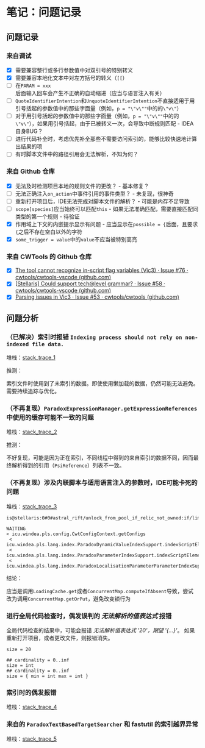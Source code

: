 # 笔记：问题记录

## 问题记录

### 来自调试

- [X] 需要兼容整行或多行参数值中对双引号的特别转义
- [X] 需要兼容本地化文本中对左方括号的转义（`[[`）
- [ ] 在`PARAM = xxx`后面输入回车会产生不正确的自动缩进（应当与语言注入有关）
- [ ] `QuoteIdentifierIntention`和`UnquoteIdentifierIntention`不直接适用于用引号括起的参数值中的那些字面量（例如，`p = "\"v\""`中的的`\"v\"`）
- [ ] 对于用引号括起的参数值中的那些字面量（例如，`p = "\"v\""`中的的`\"v\"`），如果用引号括起，由于已被转义一次，会导致中断规则匹配 - IDEA自身BUG？
- [ ] 进行代码补全时，考虑优先补全那些不需要访问索引的，能够比较快速地计算出结果的项
- [ ] 有时脚本文件中的路径引用会无法解析，不知为何？

### 来自 Github 仓库

- [X] 无法及时检测项目本地的规则文件的更改？ - 基本修复？
- [ ] 无法正确注入`on_action`中事件引用的事件类型？ - 未复现，很神奇
- [ ] 重新打开项目后，IDE无法完成对脚本文件的解析？ - 可能是内存不足导致
- [ ] `scope[species]`应当始终可以匹配`this` - 如果无法准确匹配，需要直接匹配同类型的第一个规则 - 待验证
- [X] 作用域上下文的内嵌提示显示有问题 - 应当显示在`possible = {`后面，且要求`{`之后不存在空白以外的字符
- [X] `some_trigger = value`中的`value`不应当被特别高亮

### 来自 CWTools 的 Github 仓库

- [X] [The tool cannot recognize in-script flag variables (Vic3) · Issue #76 · cwtools/cwtools-vscode (github.com)](https://github.com/cwtools/cwtools-vscode/issues/76)
- [X] [[Stellaris\] Could support tech@level grammar? · Issue #58 · cwtools/cwtools-vscode (github.com)](https://github.com/cwtools/cwtools-vscode/issues/58)
- [X] [Parsing issues in Vic3 · Issue #53 · cwtools/cwtools (github.com)](https://github.com/cwtools/cwtools/issues/53)

## 问题分析

### （已解决）索引时报错 `Indexing process should not rely on non-indexed file data.`

堆栈：[stack_trace_1](assets/stack_trace_1.txt)

推测：

索引文件时使用到了未索引的数据。即使使用懒加载的数据，仍然可能无法避免。需要持续追踪与优化。

### （不再复现）`ParadoxExpressionManager.getExpressionReferences` 中使用的缓存可能不一致的问题

堆栈：[stack_trace_2](assets/stack_trace_2.txt)

推测：

不好复现，可能是因为正在索引，不同线程中得到的来自索引的数据不同，因而最终解析得到的引用（`PsiReference`）列表不一致。

### （不再复现）涉及内联脚本与适用语言注入的参数时，IDE可能卡死的问题

堆栈：[stack_trace_3](assets/stack_trace_3.txt)

```
is@stellaris:0#0#astral_rift/unlock_from_pool_if_relic_not_owned:if/limit/prev/NOT

WAITING
< icu.windea.pls.config.CwtConfigContext.getConfigs
 < icu.windea.pls.lang.index.ParadoxDynamicValueIndexSupport.indexScriptElement
 < icu.windea.pls.lang.index.ParadoxParameterIndexSupport.indexScriptElement
 < icu.windea.pls.lang.index.ParadoxLocalisationParameterParameterIndexSupport.indexScriptElement
```

结论：

应当是调用`LoadingCache.get`或者`ConcurrentMap.computeIfAbsent`导致，尝试改为调用`ConcurrentMap.getOrPut`，避免改变锁行为

### 进行全局代码检查时，偶发误判的 *无法解析的值表达式* 报错

全局代码检查的结果中，可能会报错 *无法解析值表达式 '20'，期望 '{...}'*。
如果重新打开项目，或者更改文件，则报错消失。

```paradox_script
size = 20
```

```cwt
## cardinality = 0..inf
size = int
## cardinality = 0..inf
size = { min = int max = int }
```

### 索引时的偶发报错

堆栈：[stack_trace_4](assets/stack_trace_4.txt)

### 来自的 `ParadoxTextBasedTargetSearcher` 和 fastutil 的索引越界异常

堆栈：[stack_trace_5](assets/stack_trace_5.txt)
